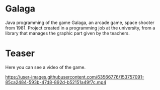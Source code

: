 # Galaga
Java programming of the game Galaga, an arcade game, space shooter from 1981. Project created in a programming job at the university, from a library that manages the graphic part given by the teachers.

# Teaser
Here you can see a video of the game.

https://user-images.githubusercontent.com/63566776/153757091-85ca2484-593b-47d8-892d-b52151a49f7c.mp4
